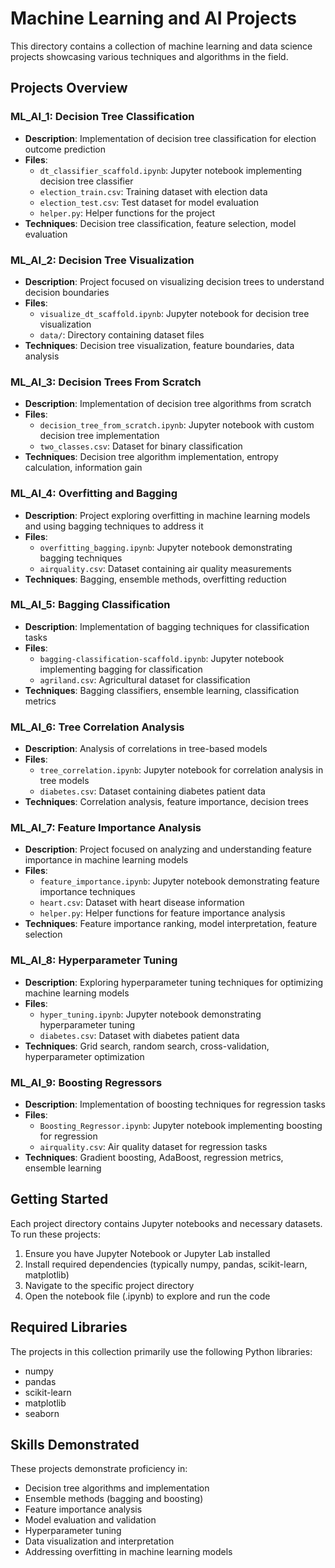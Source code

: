 # Machine Learning and AI Projects

This directory contains a collection of machine learning and data science projects showcasing various techniques and algorithms in the field.

## Projects Overview

### ML_AI_1: Decision Tree Classification
- **Description**: Implementation of decision tree classification for election outcome prediction
- **Files**:
  - `dt_classifier_scaffold.ipynb`: Jupyter notebook implementing decision tree classifier
  - `election_train.csv`: Training dataset with election data
  - `election_test.csv`: Test dataset for model evaluation
  - `helper.py`: Helper functions for the project
- **Techniques**: Decision tree classification, feature selection, model evaluation

### ML_AI_2: Decision Tree Visualization
- **Description**: Project focused on visualizing decision trees to understand decision boundaries
- **Files**:
  - `visualize_dt_scaffold.ipynb`: Jupyter notebook for decision tree visualization
  - `data/`: Directory containing dataset files
- **Techniques**: Decision tree visualization, feature boundaries, data analysis

### ML_AI_3: Decision Trees From Scratch
- **Description**: Implementation of decision tree algorithms from scratch
- **Files**:
  - `decision_tree_from_scratch.ipynb`: Jupyter notebook with custom decision tree implementation
  - `two_classes.csv`: Dataset for binary classification
- **Techniques**: Decision tree algorithm implementation, entropy calculation, information gain

### ML_AI_4: Overfitting and Bagging
- **Description**: Project exploring overfitting in machine learning models and using bagging techniques to address it
- **Files**:
  - `overfitting_bagging.ipynb`: Jupyter notebook demonstrating bagging techniques
  - `airquality.csv`: Dataset containing air quality measurements
- **Techniques**: Bagging, ensemble methods, overfitting reduction

### ML_AI_5: Bagging Classification
- **Description**: Implementation of bagging techniques for classification tasks
- **Files**:
  - `bagging-classification-scaffold.ipynb`: Jupyter notebook implementing bagging for classification
  - `agriland.csv`: Agricultural dataset for classification
- **Techniques**: Bagging classifiers, ensemble learning, classification metrics

### ML_AI_6: Tree Correlation Analysis
- **Description**: Analysis of correlations in tree-based models
- **Files**:
  - `tree_correlation.ipynb`: Jupyter notebook for correlation analysis in tree models
  - `diabetes.csv`: Dataset containing diabetes patient data
- **Techniques**: Correlation analysis, feature importance, decision trees

### ML_AI_7: Feature Importance Analysis
- **Description**: Project focused on analyzing and understanding feature importance in machine learning models
- **Files**:
  - `feature_importance.ipynb`: Jupyter notebook demonstrating feature importance techniques
  - `heart.csv`: Dataset with heart disease information
  - `helper.py`: Helper functions for feature importance analysis
- **Techniques**: Feature importance ranking, model interpretation, feature selection

### ML_AI_8: Hyperparameter Tuning
- **Description**: Exploring hyperparameter tuning techniques for optimizing machine learning models
- **Files**:
  - `hyper_tuning.ipynb`: Jupyter notebook demonstrating hyperparameter tuning
  - `diabetes.csv`: Dataset with diabetes patient data
- **Techniques**: Grid search, random search, cross-validation, hyperparameter optimization

### ML_AI_9: Boosting Regressors
- **Description**: Implementation of boosting techniques for regression tasks
- **Files**:
  - `Boosting_Regressor.ipynb`: Jupyter notebook implementing boosting for regression
  - `airquality.csv`: Air quality dataset for regression tasks
- **Techniques**: Gradient boosting, AdaBoost, regression metrics, ensemble learning

## Getting Started

Each project directory contains Jupyter notebooks and necessary datasets. To run these projects:

1. Ensure you have Jupyter Notebook or Jupyter Lab installed
2. Install required dependencies (typically numpy, pandas, scikit-learn, matplotlib)
3. Navigate to the specific project directory
4. Open the notebook file (.ipynb) to explore and run the code

## Required Libraries

The projects in this collection primarily use the following Python libraries:
- numpy
- pandas
- scikit-learn
- matplotlib
- seaborn

## Skills Demonstrated

These projects demonstrate proficiency in:
- Decision tree algorithms and implementation
- Ensemble methods (bagging and boosting)
- Feature importance analysis
- Model evaluation and validation
- Hyperparameter tuning
- Data visualization and interpretation
- Addressing overfitting in machine learning models 